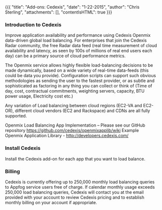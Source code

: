 {{{
  "title": "Add-ons: Cedexis",
  "date": "1-22-2015",
  "author": "Chris Sterling",
  "attachments": [],
  "contentIsHTML": true
}}}

<h3>Introduction to Cedexis</h3>
<p>Improve application availability and performance using Cedexis Openmix data-driven global load balancing. For enterprises that join the Cedexis Radar community, the free Radar data feed (real time measurement of cloud availability and latency, as seen by 100s of millions of real end users each day) can be a primary source of cloud performance metrics.</p>
<p>The Openmix service allows highly flexible load-balancing decisions to be made dynamically, based on a wide variety of real-time data-feeds (this could be data you provide). Configuration scripts can support such obvious methodologies as sending the user to the fastest provider, or as subtle and sophisticated as factoring in any thing you can collect or think of (Time of day, cost, contractual commitments, weighting servers, capacity, BTU power usage, Electricity cost etc.)</p>
<p>Any variation of Load balancing between cloud regions (EC2-VA and EC2-OR), different cloud vendors (EC2 and Rackspace) and CDNs are all fully supported.</p>
<p>Openmix Load Balancing App Implementation – Please see our GitHub repository <a href="https://github.com/cedexis/openmixapplib/wiki" target="_blank">https://github.com/cedexis/openmixapplib/wiki</a> Example Openmix Application Library - <a href="http://developers.cedexis.com/" target="_blank">http://developers.cedexis.com/</a></p>
<h3>Install Cedexis</h3>
<p>Install the Cedexis add-on for each app that you want to load balance.</p>
<h3>Billing</h3>
<p>Cedexis is currently offering up to 250,000 monthly load balancing queries to Appfog service users free of charge. If calendar monthly usage exceeds 250,000 load balancing queries, Cedexis will contact you at the email provided with your account to review Cedexis pricing and to establish monthly billing on your account if appropriate.</p>

